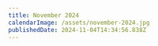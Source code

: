 ```yaml
---
title: November 2024
calendarImage: /assets/november-2024.jpg
publishedDate: 2024-11-04T14:34:56.838Z
---
```

